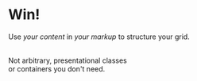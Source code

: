 # Win!

<p class="large">
  Use <em>your content</em> in <em>your markup</em> to structure your grid. <br /><br />

  Not arbitrary, presentational classes <br />
  or containers you don't need.
</p>
